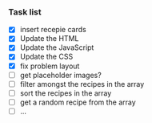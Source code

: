 ### Task list

- [x] insert recepie cards 
- [x] Update the HTML 
- [x] Update the JavaScript
- [x] Update the CSS 
- [x] fix problem layout 
- [ ] get placeholder images?
- [ ] filter amongst the recipes in the array
- [ ] sort the recipes in the array
- [ ] get a random recipe from the array
- [ ] ...